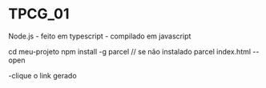 # TPCG_01
  
  Node.js - feito em typescript
          - compilado em javascript

  cd meu-projeto
  npm install -g parcel // se não instalado
  parcel index.html --open

  -clique o link gerado
